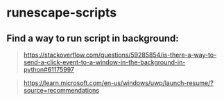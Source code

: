 # runescape-scripts

## Find a way to run script in background:
> https://stackoverflow.com/questions/59285854/is-there-a-way-to-send-a-click-event-to-a-window-in-the-background-in-python#61175997

> https://learn.microsoft.com/en-us/windows/uwp/launch-resume/?source=recommendations

